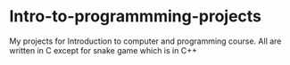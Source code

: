 # Intro-to-programmming-projects
My projects for Introduction to computer and programming course. All are written in C except for snake game which is in C++
